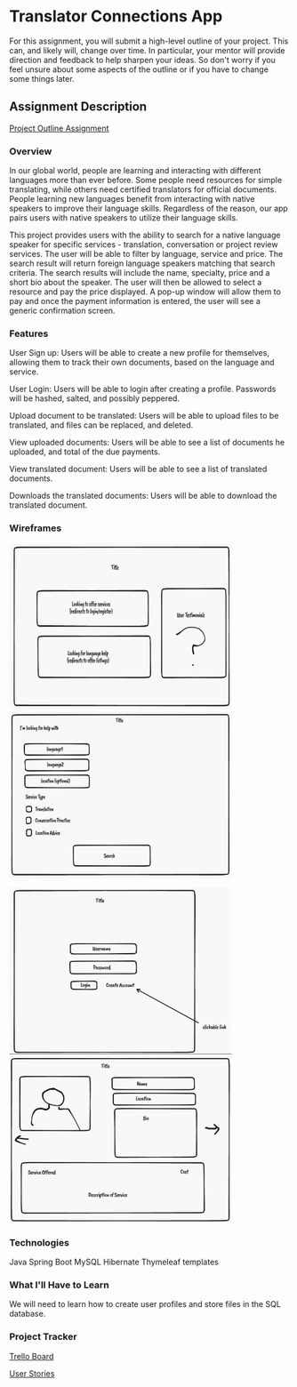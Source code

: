 # Translator Connections App
For this assignment, you will submit a high-level outline of your project. This can, and likely will, change over time. In particular, your mentor will provide direction and feedback to help sharpen your ideas. So don't worry if you feel unsure about some aspects of the outline or if you have to change some things later.

## Assignment Description
[Project Outline Assignment](https://education.launchcode.org/liftoff/modules/assignments/project-outline)


### Overview
In our global world, people are learning and interacting with different languages more than ever before. Some people need resources for simple translating, while others need certified translators for official documents. People learning new languages benefit from interacting with native speakers to improve their language skills. Regardless of the reason, our app pairs users with native speakers to utilize their language skills.

This project provides users with the ability to search for a native language speaker for specific services - translation, conversation or project review services. The user will be able to filter by language, service and price. The search result will return foreign language speakers matching that search criteria.  The search results will include the name, specialty, price and a short bio about the speaker. The user will then be allowed to select a resource and pay the price displayed. A pop-up window will allow them to pay and once the payment information is entered, the user will see a generic confirmation screen.

### Features
User Sign up: Users will be able to create a new profile for themselves, allowing them to track their own documents, based on the language and service.

User Login: Users will be able to login after creating a profile. Passwords will be hashed, salted, and possibly peppered.

Upload document to be translated: Users will be able to upload files to be translated, and files can be replaced, and deleted.

View uploaded documents: Users will be able to see a list of documents he uploaded, and total of the due payments.

View translated document: Users will be able to see a list of translated documents.

Downloads the translated documents: Users will be able to download the translated document.

### Wireframes
<img src="hub/src/main/resources/static/img/wireframe_home.png" width="400px" height="300px"/><img src="hub/src/main/resources/static/img/wireframe_user.png" width="400px" height="300px"/>

<img src="hub/src/main/resources/static/img/wireframe_register.png" width="400px" height="300px"/><img src="hub/src/main/resources/static/img/wireframe_profile.png" width="400px" height="300px"/>


### Technologies
Java
Spring Boot
MySQL
Hibernate
Thymeleaf templates

### What I'll Have to Learn
We will need to learn how to create user profiles and store files in the SQL database.

### Project Tracker
[Trello Board](https://trello.com/b/sC5BujXl/liftoff-project-board)

[User Stories ](https://trello.com/b/M3UNF5wr/user-stories-translation-app)
